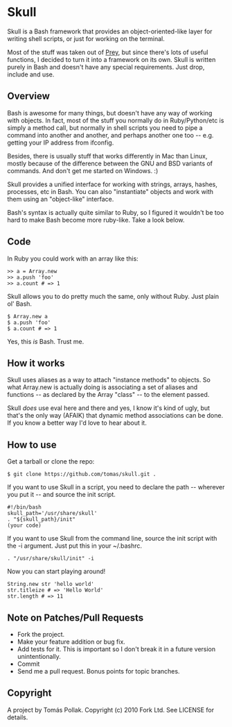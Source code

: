 Skull
======

Skull is a Bash framework that provides an object-oriented-like layer for writing shell scripts, or just for working on the terminal.

Most of the stuff was taken out of [Prey][1], but since there's lots of useful functions, I decided to turn it into a framework on its own. Skull is written purely in Bash and doesn't have any special requirements. Just drop, include and use.

Overview
--------

Bash is awesome for many things, but doesn't have any way of working with objects. In fact, most of the stuff you normally do in Ruby/Python/etc is simply a method call, but normally in shell scripts you need to pipe a command into another and another, and perhaps another one too -- e.g. getting your IP address from ifconfig.

Besides, there is usually stuff that works differently in Mac than Linux, mostly because of the difference between the GNU and BSD variants of commands. And don't get me started on Windows. :)

Skull provides a unified interface for working with strings, arrays, hashes, processes, etc in Bash. You can also "instantiate" objects and work with them using an "object-like" interface.

Bash's syntax is actually quite similar to Ruby, so I figured it wouldn't be too hard to make Bash become more ruby-like. Take a look below.

Code
----

In Ruby you could work with an array like this:

    >> a = Array.new
    >> a.push 'foo'
    >> a.count # => 1

Skull allows you to do pretty much the same, only without Ruby. Just plain ol' Bash.

    $ Array.new a
    $ a.push 'foo'
    $ a.count # => 1

Yes, this *is* Bash. Trust me.

How it works
------------

Skull uses aliases as a way to attach "instance methods" to objects. So what Array.new is actually doing is associating a set of aliases and functions -- as declared by the Array "class" -- to the element passed.

Skull *does* use eval here and there and yes, I know it's kind of ugly, but that's the only way (AFAIK) that dynamic method associations can be done. If you know a better way I'd love to hear about it.

How to use
----------

Get a tarball or clone the repo:

    $ git clone https://github.com/tomas/skull.git .

If you want to use Skull in a script, you need to declare the path -- wherever you put it -- and source the init script.

    #!/bin/bash
    skull_path='/usr/share/skull'
    . "${skull_path}/init"
    (your code)

If you want to use Skull from the command line, source the init script with the -i argument. Just put this in your ~/.bashrc.

    . "/usr/share/skull/init" -i

Now you can start playing around!

    String.new str 'hello world'
    str.titleize # => 'Hello World'
    str.length # => 11

Note on Patches/Pull Requests
-----------------------------

* Fork the project.
* Make your feature addition or bug fix.
* Add tests for it. This is important so I don't break it in a future version unintentionally.
* Commit
* Send me a pull request. Bonus points for topic branches.

Copyright
---------

A project by Tomás Pollak.
Copyright (c) 2010 Fork Ltd. See LICENSE for details.

[1]: https://github.com/tomas/prey
